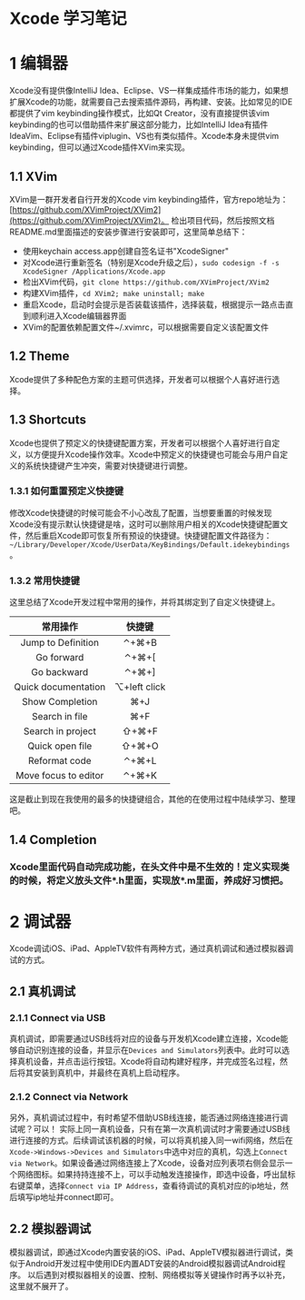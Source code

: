 # Xcode 学习笔记

# 1 编辑器
Xcode没有提供像IntelliJ Idea、Eclipse、VS一样集成插件市场的能力，如果想扩展Xcode的功能，就需要自己去搜索插件源码，再构建、安装。比如常见的IDE都提供了vim keybinding操作模式，比如Qt Creator，没有直接提供该vim keybinding的也可以借助插件来扩展这部分能力，比如IntelliJ Idea有插件IdeaVim、Eclipse有插件viplugin、VS也有类似插件。Xcode本身未提供vim keybinding，但可以通过Xcode插件XVim来实现。
## 1.1 XVim
XVim是一群开发者自行开发的Xcode vim keybinding插件，官方repo地址为：[https://github.com/XVimProject/XVim2](https://github.com/XVimProject/XVim2)。
检出项目代码，然后按照文档README.md里面描述的安装步骤进行安装即可，这里简单总结下：
- 使用keychain access.app创建自签名证书"XcodeSigner"
- 对Xcode进行重新签名（特别是Xcode升级之后），```sudo codesign -f -s XcodeSigner /Applications/Xcode.app```
- 检出XVim代码，```git clone https://github.com/XVimProject/XVim2```
- 构建XVim插件，```cd XVim2; make uninstall; make```
- 重启Xcode，启动时会提示是否装载该插件，选择装载，根据提示一路点击直到顺利进入Xcode编辑器界面
- XVim的配置依赖配置文件~/.xvimrc，可以根据需要自定义该配置文件
## 1.2 Theme
Xcode提供了多种配色方案的主题可供选择，开发者可以根据个人喜好进行选择。
## 1.3 Shortcuts
Xcode也提供了预定义的快捷键配置方案，开发者可以根据个人喜好进行自定义，以方便提升Xcode操作效率。Xcode中预定义的快捷键也可能会与用户自定义的系统快捷键产生冲突，需要对快捷键进行调整。
### 1.3.1 如何重置预定义快捷键
修改Xcode快捷键的时候可能会不小心改乱了配置，当想要重置的时候发现Xcode没有提示默认快捷键是啥，这时可以删除用户相关的Xcode快捷键配置文件，然后重启Xcode即可恢复所有预设的快捷键。快捷键配置文件路径为：```~/Library/Developer/Xcode/UserData/KeyBindings/Default.idekeybindings```。
### 1.3.2 常用快捷键
这里总结了Xcode开发过程中常用的操作，并将其绑定到了自定义快捷键上。

| 常用操作 | 快捷键 |
|:----------:|:--------:|
|Jump to Definition|⌃+⌘+B|
|Go forward|⌃+⌘+[|
|Go backward|⌃+⌘+]|
|Quick documentation|⌥+left click|
|Show Completion|⌘+J|
|Search in file|⌘+F|
|Search in project|⇧+⌘+F|
|Quick open file|⇧+⌘+O|
|Reformat code|⌃+⌘+L|
|Move focus to editor|⌃+⌘+K|

这是截止到现在我使用的最多的快捷键组合，其他的在使用过程中陆续学习、整理吧。

## 1.4 Completion
### Xcode里面代码自动完成功能，在头文件中是不生效的！定义实现类的时候，将定义放头文件*.h里面，实现放*.m里面，养成好习惯把。

# 2 调试器
Xcode调试iOS、iPad、AppleTV软件有两种方式，通过真机调试和通过模拟器调试的方式。
## 2.1 真机调试
### 2.1.1 Connect via USB
真机调试，即需要通过USB线将对应的设备与开发机Xcode建立连接，Xcode能够自动识别连接的设备，并显示在```Devices and Simulators```列表中。此时可以选择真机设备，并点击运行按钮。Xcode将自动构建好程序，并完成签名过程，然后将其安装到真机中，并最终在真机上启动程序。
### 2.1.2 Connect via Network
另外，真机调试过程中，有时希望不借助USB线连接，能否通过网络连接进行调试呢？可以！
实际上同一真机设备，只有在第一次真机调试时才需要通过USB线进行连接的方式。后续调试该机器的时候，可以将真机接入同一wifi网络，然后在```Xcode->Windows->Devices and Simulators```中选中对应的真机，勾选上```Connect via Network```。如果设备通过网络连接上了Xcode，设备对应列表项右侧会显示一个网络图标。如果持持连接不上，可以手动触发连接操作，即选中设备，呼出鼠标右键菜单，选择```Connect via IP Address```，查看待调试的真机对应的ip地址，然后填写ip地址并connect即可。
## 2.2 模拟器调试
模拟器调试，即通过Xcode内置安装的iOS、iPad、AppleTV模拟器进行调试，类似于Android开发过程中使用IDE内置ADT安装的Android模拟器调试Android程序。
以后遇到对模拟器相关的设置、控制、网络模拟等关键操作时再予以补充，这里就不展开了。

# 







